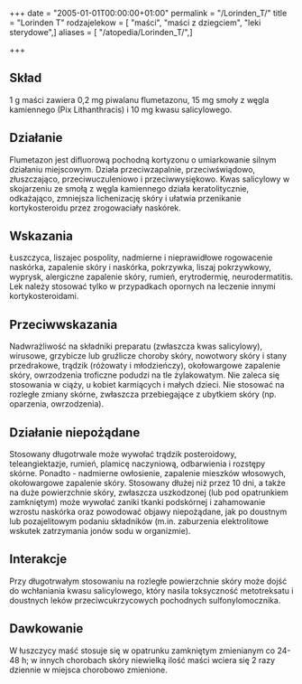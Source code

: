 +++
date = "2005-01-01T00:00:00+01:00"
permalink = "/Lorinden_T/"
title = "Lorinden T"
rodzajelekow = [ "maści", "maści z dziegciem", "leki sterydowe",]
aliases = [ "/atopedia/Lorinden_T/",]

+++

Skład
-----

1 g maści zawiera 0,2 mg piwalanu flumetazonu, 15 mg smoły z węgla kamiennego (Pix Lithanthracis) i 10 mg kwasu salicylowego.

Działanie
---------

Flumetazon jest difluorową pochodną kortyzonu o umiarkowanie silnym działaniu miejscowym. Działa przeciwzapalnie, przeciwświądowo, złuszczająco, przeciwuczuleniowo i przeciwwysiękowo. Kwas salicylowy w skojarzeniu ze smołą z węgla kamiennego działa keratolitycznie, odkażająco, zmniejsza lichenizację skóry i ułatwia przenikanie kortykosteroidu przez zrogowaciały naskórek.

Wskazania
---------

Łuszczyca, liszajec pospolity, nadmierne i nieprawidłowe rogowacenie naskórka, zapalenie skóry i naskórka, pokrzywka, liszaj pokrzywkowy, wyprysk, alergiczne zapalenie skóry, rumień, erytrodermię, neurodermatitis. Lek należy stosować tylko w przypadkach opornych na leczenie innymi kortykosteroidami.

Przeciwwskazania
----------------

Nadwrażliwość na składniki preparatu (zwłaszcza kwas salicylowy), wirusowe, grzybicze lub gruźlicze choroby skóry, nowotwory skóry i stany przedrakowe, trądzik (różowaty i młodzieńczy), okołowargowe zapalenie skóry, owrzodzenia troficzne podudzi na tle żylakowatym. Nie zaleca się stosowania w ciąży, u kobiet karmiących i małych dzieci. Nie stosować na rozległe zmiany skórne, zwłaszcza przebiegające z ubytkiem skóry (np. oparzenia, owrzodzenia).

Działanie niepożądane
---------------------

Stosowany długotrwale może wywołać trądzik posteroidowy, teleangiektazje, rumień, plamicę naczyniową, odbarwienia i rozstępy skórne. Ponadto - nadmierne owłosienie, zapalenie mieszków włosowych, okołowargowe zapalenie skóry. Stosowany dłużej niż przez 10 dni, a także na duże powierzchnie skóry, zwłaszcza uszkodzonej (lub pod opatrunkiem zamkniętym) może wywołać zaniki tkanki podskórnej i zahamowanie wzrostu naskórka oraz powodować objawy niepożądane, jak po doustnym lub pozajelitowym podaniu składników (m.in. zaburzenia elektrolitowe wskutek zatrzymania jonów sodu w organizmie).

Interakcje
----------

Przy długotrwałym stosowaniu na rozległe powierzchnie skóry może dojść do wchłaniania kwasu salicylowego, który nasila toksyczność metotreksatu i doustnych leków przeciwcukrzycowych pochodnych sulfonylomocznika.

Dawkowanie
----------

W łuszczycy maść stosuje się w opatrunku zamkniętym zmienianym co 24-48 h; w innych chorobach skóry niewielką ilość maści wciera się 2 razy dziennie w miejsca chorobowo zmienione.
